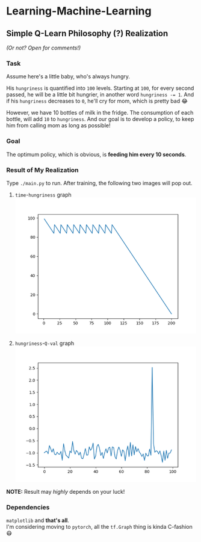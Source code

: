 # Learning-Machine-Learning



## Simple Q-Learn Philosophy (?) Realization

_(Or not? Open for comments!)_


### Task

Assume here's a little baby, who's always hungry.  

His `hungriness` is quantified into `100` levels.
Starting at `100`, for every second passed, he will be a little bit hungrier,
  in another word `hungriness -= 1`.
And if his `hungriness` decreases to `0`, he'll cry for mom,
  which is pretty bad :joy:  

However, we have 10 bottles of milk in the fridge.
The consumption of each bottle, will add `10` to `hungriness`.
And our goal is to develop a policy, to keep him from
  calling mom as long as possible!  


### Goal

The optimum policy, which is obvious, is **feeding him every 10 seconds**.  


### Result of My Realization

Type `./main.py` to run.
After training, the following two images will pop out.  

1. `time`-`hungriness` graph
  ![time-hungriness-graph](./Figure_1.png)

2. `hungriness`-`Q-val` graph
  ![hungriness-qval-graph](./Figure_1-1.png)

**NOTE:** Result may _highly_ depends on your luck!  


### Dependencies

`matplotlib` and **that's all**.  
I'm considering moving to `pytorch`,
all the `tf.Graph` thing is kinda C-fashion :mask:  
